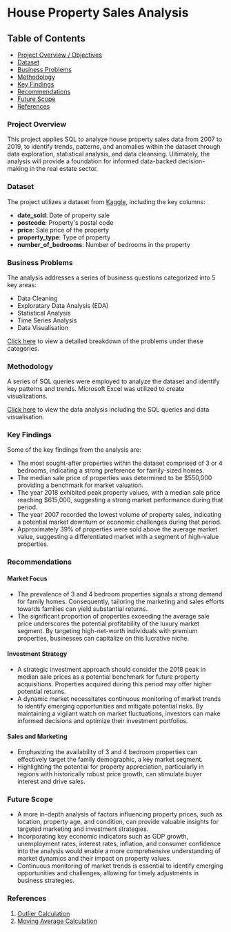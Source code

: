 # House Property Sales Analysis

## Table of Contents
- [Project Overview / Objectives](#project-overview)
- [Dataset](#dataset)
- [Business Problems](#business-problems)
- [Methodology](#methodology)
- [Key Findings](#key-findings)
- [Recommendations](#recommendations)
- [Future Scope](#future-scope)
- [References](#references)

### Project Overview
This project applies SQL to analyze house property sales data from 2007 to 2019, to identify trends, patterns, and anomalies within the dataset through data exploration, statistical analysis, and data cleansing. Ultimately, the analysis will provide a foundation for informed data-backed decision-making in the real estate sector.

### Dataset
The project utilizes a dataset from [Kaggle](https://www.kaggle.com/datasets/htagholdings/property-sales?select=raw_sales.csv), including the key columns:
- **date_sold**: Date of property sale
- **postcode**: Property's postal code
- **price**: Sale price of the property
- **property_type**: Type of property
- **number_of_bedrooms**: Number of bedrooms in the property

### Business Problems 
The analysis addresses a series of business questions categorized into 5 key areas:
- Data Cleaning
- Exploratary Data Analysis (EDA)
- Statistical Analysis
- Time Series Analysis
- Data Visualisation

[Click here](https://docs.google.com/document/d/1xdhP0A4YWFVdu4Sb_WyjAo8KZ7c6cNb8eQ1AFj_maMA/edit?usp=sharing) to view a detailed breakdown of the problems under these categories.

### Methodology 
A series of SQL queries were employed to analyze the dataset and identify key patterns and trends. Microsoft Excel was utilized to create visualizations.

[Click here](https://github.com/Shaambhavi-Jain/House_Property_Sales_Analysis/blob/main/Data-Analysis.md) to view the data analysis including the SQL queries and data visualisation.

### Key Findings 
Some of the key findings from the analysis are:
- The most sought-after properties within the dataset comprised of 3 or 4 bedrooms, indicating a strong preference for family-sized homes.
- The median sale price of properties was determined to be $550,000 providing a benchmark for market valuation.
- The year 2018 exhibited peak property values, with a median sale price reaching $615,000, suggesting a strong market performance during that period.
- The year 2007 recorded the lowest volume of property sales, indicating a potential market downturn or economic challenges during that period.
- Approximately 39% of properties were sold above the average market value, suggesting a differentiated market with a segment of high-value properties.


### Recommendations
#### Market Focus
- The prevalence of 3 and 4 bedroom properties signals a strong demand for family homes. Consequently, tailoring the marketing and sales efforts towards families can yield substantial returns.
- The significant proportion of properties exceeding the average sale price underscores the potential profitability of the luxury market segment. By targeting high-net-worth individuals with premium properties, businesses can capitalize on this lucrative niche.

#### Investment Strategy
- A strategic investment approach should consider the 2018 peak in median sale prices as a potential benchmark for future property acquisitions. Properties acquired during this period may offer higher potential returns.
- A dynamic market necessitates continuous monitoring of market trends to identify emerging opportunities and mitigate potential risks. By maintaining a vigilant watch on market fluctuations, investors can make informed decisions and optimize their investment portfolios.

#### Sales and Marketing
- Emphasizing the availability of 3 and 4 bedroom properties can effectively target the family demographic, a key market segment.
- Highlighting the potential for property appreciation, particularly in regions with historically robust price growth, can stimulate buyer interest and drive sales.

### Future Scope
- A more in-depth analysis of factors influencing property prices, such as location, property age, and condition, can provide valuable insights for targeted marketing and investment strategies.
- Incorporating key economic indicators such as GDP growth, unemployment rates, interest rates, inflation, and consumer confidence into the analysis would enable a more comprehensive understanding of market dynamics and their impact on property values.
- Continuous monitoring of market trends is essential to identify emerging opportunities and challenges, allowing for timely adjustments in business strategies.

### References
1. [Outlier Calculation](https://dataschool.com/how-to-teach-people-sql/how-to-find-outliers-with-sql/)
2. [Moving Average Calculation](https://www.geeksforgeeks.org/compute-a-moving-average-in-mysql/)
